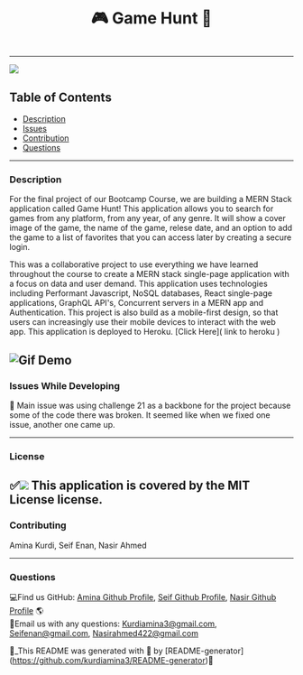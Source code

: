 
  
  # <h1 align="center"> 🎮 Game Hunt 🎲 <h1>
  
----

<a href="https://img.shields.io/badge/License-MIT License-blueviolet"><img src="https://img.shields.io/badge/License-MIT License-blueviolet"></a>

## Table of Contents
- [Description](#description)
- [Issues](#issue)
- [Contribution](#contribution)
- [Questions](#questions)

----

### Description
For the final project of our Bootcamp Course, we are building a MERN Stack application called Game Hunt! This application allows you to search for games from any platform, from any year, of any genre. It will show a cover image of the game, the name of the game, relese date, and an option to add the game to a list of favorites that you can access later by creating a secure login. 

This was a collaborative project to use everything we have learned throughout the course to create a MERN stack single-page application with a focus on data and user demand. This application uses technologies including Performant Javascript, NoSQL databases, React single-page applications, GraphQL API's, Concurrent servers in a MERN app and Authentication. This project is also build as a mobile-first design, so that users can increasingly use their mobile devices to interact with the web app. This application is deployed to Heroku. [Click Here](  link to heroku )

![Gif Demo](./gif.gif)
----

### Issues While Developing
 🔧 Main issue was using challenge 21 as a backbone for the project because some of the code there was broken. It seemed like when we fixed one issue, another one came up.

----
### License
✅<a href="https://img.shields.io/badge/License-MIT License-blueviolet"><img src="https://img.shields.io/badge/License-MIT License-blueviolet"></a>
This application is covered by the MIT License license.
----

### Contributing
Amina Kurdi, Seif Enan, Nasir Ahmed

----
### Questions
💻Find us GitHub: [Amina Github Profile](https://github.com/Kurdiamina3), [Seif Github Profile](https://github.com/Seifenan), [Nasir Github Profile](https://github.com/nasirahmed422) 🌎
<br />
📧Email us with any questions: [Kurdiamina3@gmail.com](mailto:Kurdiamina3@gmail), [Seifenan@gmail.com](mailto:Seifenan@gmail.com), [Nasirahmed422@gmail.com](mailto:Nasirahmed422@gmail.com) 
<br />

🌟_This README was generated with 💓 by [README-generator] (https://github.com/kurdiamina3/README-generator)🌟

